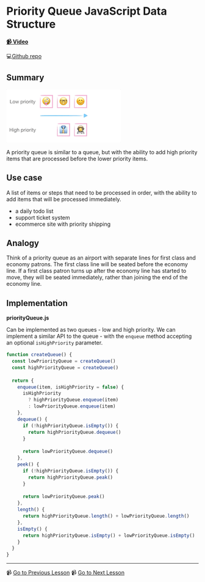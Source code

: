 # Priority Queue JavaScript Data Structure

**[📹 Video](https://egghead.io/lessons/javascript-priority-queue-javascript-data-structure)**

💻[Github repo](https://github.com/kyleshevlin/intro-to-data-structures-and-algorithms/blob/master/priorityQueue/priorityQueue.js)

## Summary

![High priority queue dequeued first](../assets/Priority-Queue.gif)

A priority queue is similar to a queue, but with the ability to add high priority items that are processed before the lower priority items.

## Use case

A list of items or steps that need to be processed in order, with the ability to add items that will be processed immediately.

- a daily todo list
- support ticket system
- ecommerce site with priority shipping

## Analogy

Think of a priority queue as an airport with separate lines for first class and economy patrons. The first class line will be seated before the economy line. If a first class patron turns up after the economy line has started to move, they will be seated immediately, rather than joining the end of the economy line.

## Implementation

**priorityQueue.js**

Can be implemented as two queues - low and high priority. We can implement a similar API to the queue - with the `enqueue` method accepting an optional `isHighPriority` parameter.

```js
function createQueue() {
  const lowPriorityQueue = createQueue()
  const highPriorityQueue = createQueue()

  return {
    enqueue(item, isHighPriority = false) {
      isHighPriority
        ? highPriorityQueue.enqueue(item)
        : lowPriorityQueue.enqueue(item)
    },
    dequeue() {
      if (!highPriorityQueue.isEmpty()) {
        return highPriorityQueue.dequeue()
      }

      return lowPriorityQueue.dequeue()
    },
    peek() {
      if (!highPriorityQueue.isEmpty()) {
        return highPriorityQueue.peak()
      }

      return lowPriorityQueue.peak()
    },
    length() {
      return highPriorityQueue.length() + lowPriorityQueue.length()
    },
    isEmpty() {
      return highPriorityQueue.isEmpty() + lowPriorityQueue.isEmpty()
    }
  }
}
```

---

📹 [Go to Previous Lesson](https://egghead.io/lessons/javascript-queue-data-structure-in-javascript)
📹 [Go to Next Lesson](https://egghead.io/lessons/javascript-stack-data-structure-in-javascript)
